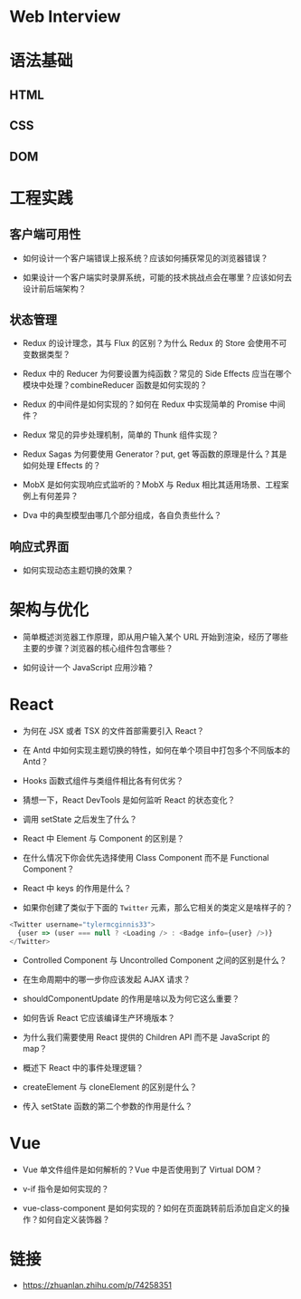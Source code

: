# Web Interview

# 语法基础

## HTML

## CSS

## DOM

# 工程实践

## 客户端可用性

- 如何设计一个客户端错误上报系统？应该如何捕获常见的浏览器错误？

- 如果设计一个客户端实时录屏系统，可能的技术挑战点会在哪里？应该如何去设计前后端架构？

## 状态管理

- Redux 的设计理念，其与 Flux 的区别？为什么 Redux 的 Store 会使用不可变数据类型？

- Redux 中的 Reducer 为何要设置为纯函数？常见的 Side Effects 应当在哪个模块中处理？combineReducer 函数是如何实现的？

- Redux 的中间件是如何实现的？如何在 Redux 中实现简单的 Promise 中间件？

- Redux 常见的异步处理机制，简单的 Thunk 组件实现？

- Redux Sagas 为何要使用 Generator？put, get 等函数的原理是什么？其是如何处理 Effects 的？

- MobX 是如何实现响应式监听的？MobX 与 Redux 相比其适用场景、工程案例上有何差异？

- Dva 中的典型模型由哪几个部分组成，各自负责些什么？

## 响应式界面

- 如何实现动态主题切换的效果？

# 架构与优化

- 简单概述浏览器工作原理，即从用户输入某个 URL 开始到渲染，经历了哪些主要的步骤？浏览器的核心组件包含哪些？

- 如何设计一个 JavaScript 应用沙箱？

# React

- 为何在 JSX 或者 TSX 的文件首部需要引入 React？

- 在 Antd 中如何实现主题切换的特性，如何在单个项目中打包多个不同版本的 Antd？

- Hooks 函数式组件与类组件相比各有何优劣？

- 猜想一下，React DevTools 是如何监听 React 的状态变化？

- 调用 setState 之后发生了什么？

- React 中 Element 与 Component 的区别是？

- 在什么情况下你会优先选择使用 Class Component 而不是 Functional Component？

- React 中 keys 的作用是什么？

- 如果你创建了类似于下面的 `Twitter` 元素，那么它相关的类定义是啥样子的？

```js
<Twitter username="tylermcginnis33">
  {user => (user === null ? <Loading /> : <Badge info={user} />)}
</Twitter>
```

- Controlled Component 与 Uncontrolled Component 之间的区别是什么？

- 在生命周期中的哪一步你应该发起 AJAX 请求？

- shouldComponentUpdate 的作用是啥以及为何它这么重要？

- 如何告诉 React 它应该编译生产环境版本？

- 为什么我们需要使用 React 提供的 Children API 而不是 JavaScript 的 map？

- 概述下 React 中的事件处理逻辑？

- createElement 与 cloneElement 的区别是什么？

- 传入 setState 函数的第二个参数的作用是什么？

# Vue

- Vue 单文件组件是如何解析的？Vue 中是否使用到了 Virtual DOM？

- v-if 指令是如何实现的？

- vue-class-component 是如何实现的？如何在页面跳转前后添加自定义的操作？如何自定义装饰器？

# 链接

- https://zhuanlan.zhihu.com/p/74258351
